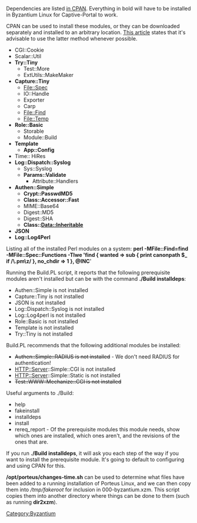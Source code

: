 Dependencies are listed [in
CPAN](http://deps.cpantesters.org/?module=Captive%3A%3APortal;perl=latest).
Everything in bold will have to be installed in Byzantium Linux for
Captive-Portal to work.

CPAN can be used to install these modules, or they can be downloaded
separately and installed to an arbitrary location. [This
article](http://perl.about.com/od/packagesmodules/qt/perlcpan.htm)
states that it's advisable to use the latter method whenever possible.

-   CGI::Cookie
-   Scalar::Util
-   **Try::Tiny**
    -   Test::More
    -   ExtUtils::MakeMaker
-   **Capture::Tiny**
    -   <File::Spec>
    -   IO::Handle
    -   Exporter
    -   Carp
    -   <File::Find>
    -   <File::Temp>
-   **Role::Basic**
    -   Storable
    -   Module::Build
-   **Template**
    -   **App::Config**
-   Time:: HiRes
-   **Log::Dispatch::Syslog**
    -   Sys::Syslog
    -   **Params::Validate**
        -   Attribute::Handlers
-   **Authen::Simple**
    -   **Crypt::PasswdMD5**
    -   **Class::Accessor::Fast**
    -   MIME::Base64
    -   Digest::MD5
    -   Digest::SHA
    -   **Class::<Data::Inheritable>**
-   **JSON**
-   **Log::Log4Perl**

Listing all of the installed Perl modules on a system: **perl
-MFile::Find=find -MFile::Spec::Functions -Tlwe 'find { wanted =\> sub {
print canonpath \$\_ if /\\.pm\\z/ }, no_chdir =\> 1 }, \@INC**'

Running the Build.PL script, it reports that the following prerequisite
modules aren't installed but can be with the command **./Build
installdeps**:

-   Authen::Simple is not installed
-   Capture::Tiny is not installed
-   JSON is not installed
-   Log::Dispatch::Syslog is not installed
-   Log::Log4perl is not installed
-   Role::Basic is not installed
-   Template is not installed
-   Try::Tiny is not installed

Build.PL recommends that the following additional modules be installed:

-   ~~Authen::Simple::RADIUS is not installed~~ - We don't need RADIUS
    for authentication!
-   <HTTP::Server>::Simple::CGI is not installed
-   <HTTP::Server>::Simple::Static is not installed
-   ~~Test::WWW::Mechanize::CGI is not installed~~

Useful arguments to ./Build:

-   help
-   fakeinstall
-   installdeps
-   install
-   rereq_report - Of the prerequisite modules this module needs, show
    which ones are installed, which ones aren't, and the revisions of
    the ones that are.

If you run **./Build installdeps**, it will ask you each step of the way
if you want to install the prerequisite module. It's going to default to
configuring and using CPAN for this.

**/opt/porteus/changes-time.sh** can be used to determine what files
have been added to a running installation of Porteus Linux, and we can
then copy them into */tmp/fakeroot* for inclusion in 000-byzantium.xzm.
This script copies them into another directory where things can be done
to them (such as running **dir2xzm**).

[Category:Byzantium](Category:Byzantium)
